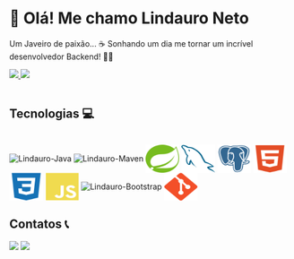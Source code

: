 # 👋 Olá! Me chamo Lindauro Neto 
Um Javeiro de paixão... ☕ Sonhando um dia me tornar um incrível desenvolvedor Backend! 👨‍💻

<div>
  <a href="https://github.com/lindauroneto" style="max-width: 100%; display: inline_flex; justify-content: center;">
    <img height="180em" src="https://github-readme-stats.vercel.app/api?username=lindauroneto&show_icons=true&theme=transparent">
    <img height="180em" src="https://github-readme-stats.vercel.app/api/top-langs/?username=lindauroneto&layout=compact&theme=transparent">
  </a>
</div>
<br>

## Tecnologias 💻
<div style="display: inline-block"><br>
  <img align="center" alt="Lindauro-Java" height="50" width="55" src="https://cdn.jsdelivr.net/gh/devicons/devicon@latest/icons/java/java-original.svg" />
  <img align="center" alt="Lindauro-Maven" height="50" width="60" src="https://cdn.jsdelivr.net/gh/devicons/devicon@latest/icons/maven/maven-original.svg" />
  <img align="center" alt="Lindauro-Spring" height="50" width="60" src="https://github.com/devicons/devicon/blob/v2.16.0/icons/spring/spring-original.svg" />
  <img align="center" alt="Lindauro-Mysql" height="50" width="60" src="https://github.com/devicons/devicon/blob/v2.16.0/icons/mysql/mysql-original.svg" />
  <img align="center" alt="Lindauro-Postegresql" height="50" width="60" src="https://github.com/devicons/devicon/blob/v2.16.0/icons/postgresql/postgresql-plain.svg" />
  <img align="center" alt="Lindauro-Html" height="50" width="60" src="https://github.com/devicons/devicon/blob/v2.16.0/icons/html5/html5-plain.svg" />
  <img align="center" alt="Lindauro-Css" height="50" width="60" src="https://github.com/devicons/devicon/blob/v2.16.0/icons/css3/css3-plain.svg" />
  <img align="center" alt="Lindauro-Js" height="50" width="60" src="https://github.com/devicons/devicon/blob/v2.16.0/icons/javascript/javascript-plain.svg" />
  <img align="center" alt="Lindauro-Bootstrap" height="50" width="60" src="https://cdn.jsdelivr.net/gh/devicons/devicon@latest/icons/bootstrap/bootstrap-original.svg" />
  <img align="center" alt="Lindauro-Git" height="50" width="60" src="https://github.com/devicons/devicon/blob/v2.16.0/icons/git/git-original.svg" />
</div>
<br>

## Contatos 📞 
<div> 
  <a href = "mailto:netolindauro@gmail.com"><img src="https://img.shields.io/badge/-Gmail-%23333?style=for-the-badge&logo=gmail&logoColor=white" target="_blank"></a>
  <a href="https://www.linkedin.com/in/lindauro-neto" target="_blank"><img src="https://img.shields.io/badge/-LinkedIn-%230077B5?style=for-the-badge&logo=linkedin&logoColor=white" target="_blank"></a> 
</div>

